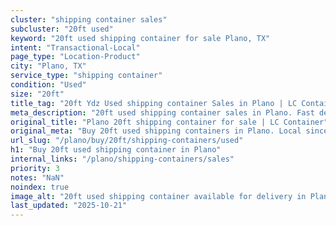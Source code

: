```yaml
---
cluster: "shipping container sales"
subcluster: "20ft used"
keyword: "20ft used shipping container for sale Plano, TX"
intent: "Transactional-Local"
page_type: "Location-Product"
city: "Plano, TX"
service_type: "shipping container"
condition: "Used"
size: "20ft"
title_tag: "20ft Ydz Used shipping container Sales in Plano | LC Container"
meta_description: "20ft used shipping container sales in Plano. Fast delivery, competitive pricing. Serving shipping containers area. Quote ID: I69. Call (214) 524-4168 for your free quote today."
original_title: "Plano 20ft shipping container for sale | LC Container"
original_meta: "Buy 20ft used shipping containers in Plano. Local since 2003. New & used inventory. Fast delivery. Get your free quote — call (214) 524-4168 today."
url_slug: "/plano/buy/20ft/shipping-containers/used"
h1: "Buy 20ft used shipping container in Plano"
internal_links: "/plano/shipping-containers/sales"
priority: 3
notes: "NaN"
noindex: true
image_alt: "20ft used shipping container available for delivery in Plano"
last_updated: "2025-10-21"
---
```


<!-- TODO: Add unique city/inventory copy, images, and internal links here. -->
